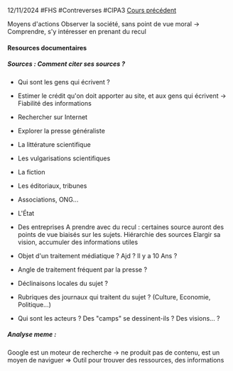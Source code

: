 12/11/2024
#FHS #Contreverses #CIPA3
[Cours précédent](Controverses%20Cours%202.md)

Moyens d'actions 
Observer la société, sans point de vue moral 
	-> Comprendre, s'y intéresser en prenant du recul 
#### Resources documentaires 
##### Sources : Comment citer ses sources ? 
- Qui sont les gens qui écrivent ? 
- Estimer le crédit qu'on doit apporter au site, et aux gens qui écrivent -> Fiabilité des informations 
- Rechercher sur Internet 
- Explorer la presse généraliste 
- La littérature scientifique 
- Les vulgarisations scientifiques 
- La fiction 
- Les éditoriaux, tribunes 
- Associations, ONG... 
- L'État 
- Des entreprises 
A prendre avec du recul : certaines source auront des points de vue biaisés sur les sujets. Hiérarchie des sources 
Elargir sa vision, accumuler des informations utiles 

- Objet d'un traitement médiatique ? Ajd ? Il y a 10 Ans ? 
- Angle de traitement fréquent par la presse ? 
- Déclinaisons locales du sujet ? 
- Rubriques des journaux qui traitent du sujet ? (Culture, Economie, Politique...) 
- Qui sont les acteurs ? Des "camps" se dessinent-ils ? Des visions... ? 
##### Analyse meme : 
Google est un moteur de recherche -> ne produit pas de contenu, est un moyen de naviguer => Outil pour trouver des ressources, des informations